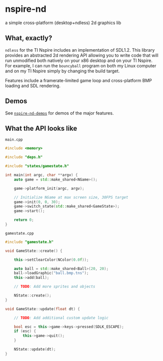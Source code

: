 
# nspire-nd

a simple cross-platform (desktop+ndless) 2d graphics lib


## What, exactly?

`ndless` for the TI Nspire includes an implementation of SDL1.2.
This library provides an abstracted 2d rendering API allowing
you to write code that will run unmodified both natively
on your x86 desktop and on your TI Nspire. For example, I can
run the `bouncyball` program on both my Linux computer and
on my TI Nspire simply by changing the build target.

Features include a framerate-limited game loop and
cross-platform BMP loading and SDL rendering.

## Demos

See [`nspire-nd-demos`](https://github.com/0xFireball/nspire-nd-demos) for demos of the major features.

## What the API looks like

`main.cpp`
```cpp
#include <memory>

#include "deps.h"

#include "states/gamestate.h"

int main(int argc, char **argv) {
    auto game = std::make_shared<NGame>();

    game->platform_init(argc, argv);

    // Initialize NGame at max screen size, 30FPS target
    game->init(0, 0, 30);
    game->switch_state(std::make_shared<GameState>);
    game->start();

    return 0;
}
```

`gamestate.cpp`
```cpp
#include "gamestate.h"

void GameState::create() {

    this->setClearColor(NColor(0.0f));

    auto ball = std::make_shared<Ball>(20, 20);
    ball->loadGraphic("ball.bmp.tns");
    this->add(ball);

    // TODO: Add more sprites and objects

    NState::create();
}

void GameState::update(float dt) {

    // TODO: Add additional custom update logic

    bool esc = this->game->keys->pressed(SDLK_ESCAPE);
    if (esc) {
        this->game->quit();
    }

    NState::update(dt);
}
```

